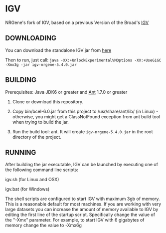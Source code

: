 # IGV
NRGene's fork of IGV, based on a previous Version of the Broad's [IGV](https://github.com/igvteam/igv)

DOWNLOADING
-----------
You can download the standalone IGV jar from [here](https://s3.amazonaws.com/nrgene-igv-download/igv-nrgene-5.4.0.jar)

Then to run, just call: ```java -XX:+UnlockExperimentalVMOptions -XX:+UseG1GC -Xmx3g -jar igv-nrgene-5.4.0.jar```

BUILDING
--------
Prerequisites: Java JDK6 or greater and [Ant](http://ant.apache.org/) 1.7.0 or greater

1. Clone or download this repository.

2. Copy bin/bcel-6.0.jar from this project to /usr/share/ant/lib/ (in Linux) - otherwise, you might get a ClassNotFound exception from ant build tool when trying to build the jar.

3. Run the build tool: ant. It will create ```igv-nrgene-5.4.0.jar``` in the root directory of the project.


RUNNING
-------
After building the jar executable, IGV can be launched by executing one of the following
command line scripts:

igv.sh        (for Linux and OSX)

igv.bat       (for Windows)

The shell scripts are configured to start IGV with maximum 3gb of
memory.  This is a reasonable default for most machines.  If you are
working with very large datasets you can increase the amount of memory
available to IGV by editing the first line of the startup script.
Specifically change the value of the "-Xmx" parameter.  For example,
to start IGV with 6 gigabytes of memory change the value to -Xmx6g
